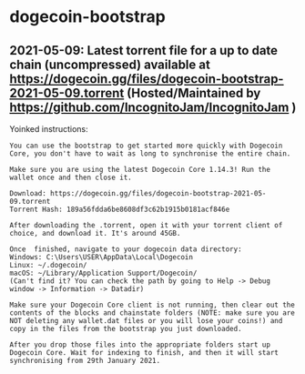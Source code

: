 # dogecoin-bootstrap

## 2021-05-09: Latest torrent file for a up to date chain (uncompressed) available at https://dogecoin.gg/files/dogecoin-bootstrap-2021-05-09.torrent (Hosted/Maintained by https://github.com/IncognitoJam/IncognitoJam )

Yoinked instructions:
```
You can use the bootstrap to get started more quickly with Dogecoin Core, you don't have to wait as long to synchronise the entire chain.

Make sure you are using the latest Dogecoin Core 1.14.3! Run the wallet once and then close it.

Download: https://dogecoin.gg/files/dogecoin-bootstrap-2021-05-09.torrent
Torrent Hash: 189a56fdda6be8608df3c62b1915b0181acf846e

After downloading the .torrent, open it with your torrent client of choice, and download it. It's around 45GB.

Once  finished, navigate to your dogecoin data directory:
Windows: C:\Users\USER\AppData\Local\Dogecoin
Linux: ~/.dogecoin/
macOS: ~/Library/Application Support/Dogecoin/
(Can't find it? You can check the path by going to Help -> Debug window -> Information -> Datadir)

Make sure your Dogecoin Core client is not running, then clear out the contents of the blocks and chainstate folders (NOTE: make sure you are NOT deleting any wallet.dat files or you will lose your coins!) and copy in the files from the bootstrap you just downloaded. 

After you drop those files into the appropriate folders start up Dogecoin Core. Wait for indexing to finish, and then it will start synchronising from 29th January 2021.
```
